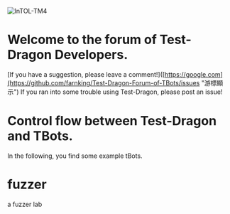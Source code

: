 ![InTOL-TM4](https://github.com/farnking/Test-Dragon-Forum-of-TBots/assets/23325423/3402f01f-4869-4f67-be13-6a8d160be265)

# Welcome to the forum of Test-Dragon Developers. 
[If you have a suggestion, please leave a comment!]([https://google.com](https://github.com/farnking/Test-Dragon-Forum-of-TBots/issues "游標顯示")
If you ran into some trouble using Test-Dragon, please post an issue! 


# Control flow between Test-Dragon and TBots. 



In the following, you find some example tBots.  

# fuzzer
 a fuzzer lab
